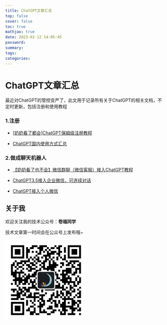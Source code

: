 ```yaml
---
title: ChatGPT文章汇总
top: false
cover: false
toc: true
mathjax: true
date: 2023-02-12 14:05:45
password:
summary:
tags:
categories:
---
```

# ChatGPT文章汇总

最近对ChatGPT的管控变严了，此文用于记录所有关于ChatGPT的相关文档，不定时更新，包括注册和使用教程

### 1.注册

* [[奶奶看了都会]ChatGPT保姆级注册教程](https://longbig.github.io/2023/02/12/ChatGPT%E4%BF%9D%E5%A7%86%E7%BA%A7%E6%B3%A8%E5%86%8C%E6%95%99%E7%A8%8B/)

* [ChatGPT国内使用方式汇总](https://longbig.github.io/2023/02/12/%E5%9B%BD%E5%86%85%E7%94%A8ChatGPT%E7%9A%84%E6%96%B9%E5%BC%8F%E6%B1%87%E6%80%BB/)



### 2.做成聊天机器人

* [【奶奶看了也不会】微信群聊（微信客服）接入ChatGPT教程](https://longbig.github.io/2023/06/05/%E5%BE%AE%E4%BF%A1%E5%AE%A2%E6%9C%8D%E6%8E%A5%E5%85%A5ChatGPT%E6%95%99%E7%A8%8B-%E5%A4%96%E9%83%A8%E7%BE%A4%E8%81%8A%E5%8F%AF%E7%94%A8/)
  
* [ChatGPT3.5接入企业微信，可连续对话](https://longbig.github.io/2023/03/05/ChatGPT3-5%E6%8E%A5%E5%85%A5%E4%BC%81%E4%B8%9A%E5%BE%AE%E4%BF%A1%E4%B8%94%E6%94%AF%E6%8C%81%E8%BF%9E%E7%BB%AD%E5%AF%B9%E8%AF%9D/)

* [ChatGPT接入个人微信](https://longbig.github.io/2023/02/12/ChatGPT%E6%8E%A5%E5%85%A5%E4%B8%AA%E4%BA%BA%E5%BE%AE%E4%BF%A1/)
  

## 关于我

欢迎关注我的技术公众号：**卷福同学**

技术文章第一时间会在公众号上发布哦~

![公众号](https://raw.githubusercontent.com/longbig/hexo-blogs/master/source/img/wechat/%E5%85%AC%E4%BC%97%E5%8F%B7%E4%BA%8C%E7%BB%B4%E7%A0%81.jpeg)

